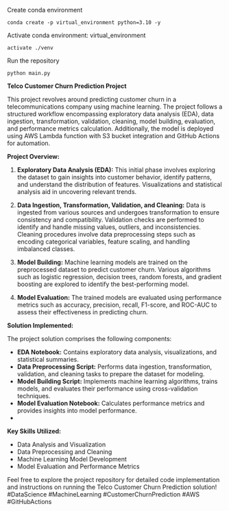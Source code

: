 Create conda environment 
``` 
conda create -p virtual_environment python=3.10 -y 
``` 
Activate conda environment: virtual_environment 
``` 
activate ./venv 
``` 
Run the repository 
``` 
python main.py 
```
**Telco Customer Churn Prediction Project**

This project revolves around predicting customer churn in a telecommunications company using machine learning. The project follows a structured workflow encompassing exploratory data analysis (EDA), data ingestion, transformation, validation, cleaning, model building, evaluation, and performance metrics calculation. Additionally, the model is deployed using AWS Lambda function with S3 bucket integration and GitHub Actions for automation.

**Project Overview:**

1. **Exploratory Data Analysis (EDA):** This initial phase involves exploring the dataset to gain insights into customer behavior, identify patterns, and understand the distribution of features. Visualizations and statistical analysis aid in uncovering relevant trends.

2. **Data Ingestion, Transformation, Validation, and Cleaning:** Data is ingested from various sources and undergoes transformation to ensure consistency and compatibility. Validation checks are performed to identify and handle missing values, outliers, and inconsistencies. Cleaning procedures involve data preprocessing steps such as encoding categorical variables, feature scaling, and handling imbalanced classes.

3. **Model Building:** Machine learning models are trained on the preprocessed dataset to predict customer churn. Various algorithms such as logistic regression, decision trees, random forests, and gradient boosting are explored to identify the best-performing model.

4. **Model Evaluation:** The trained models are evaluated using performance metrics such as accuracy, precision, recall, F1-score, and ROC-AUC to assess their effectiveness in predicting churn.

**Solution Implemented:**

The project solution comprises the following components:

- **EDA Notebook:** Contains exploratory data analysis, visualizations, and statistical summaries.
- **Data Preprocessing Script:** Performs data ingestion, transformation, validation, and cleaning tasks to prepare the dataset for modeling.
- **Model Building Script:** Implements machine learning algorithms, trains models, and evaluates their performance using cross-validation techniques.
- **Model Evaluation Notebook:** Calculates performance metrics and provides insights into model performance.
- 
**Key Skills Utilized:**

- Data Analysis and Visualization
- Data Preprocessing and Cleaning
- Machine Learning Model Development
- Model Evaluation and Performance Metrics

Feel free to explore the project repository for detailed code implementation and instructions on running the Telco Customer Churn Prediction solution! #DataScience #MachineLearning #CustomerChurnPrediction #AWS #GitHubActions